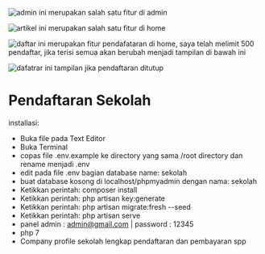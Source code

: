 ![admin](https://github.com/bagusiyo99/pendaftaran/assets/73180981/bf06ea37-2ce4-4624-a5d9-7cc2c852ad34)
ini merupakan salah satu fitur di admin

![artikel](https://github.com/bagusiyo99/pendaftaran/assets/73180981/4a16f53f-469b-4b31-8d30-e59f975eb00f)
ini merupakan salah satu fitur di home


![daftar](https://github.com/bagusiyo99/pendaftaran/assets/73180981/fb3207cc-e24a-4fbc-8687-52d1bdf30fa3)
ini merupakan fitur pendafataran di home, saya telah melimit 500 pendaftar, jika terisi semua akan berubah menjadi tampilan di bawah ini

![dafatrar ](https://github.com/bagusiyo99/pendaftaran/assets/73180981/995b3002-99d6-4d8e-ba8c-3132afd72293)
ini tampilan jika pendaftaran ditutup


# Pendaftaran Sekolah

installasi:
- Buka file pada Text Editor
- Buka Terminal
- copas file .env.example ke directory yang sama /root directory dan rename menjadi .env
- edit pada file .env bagian database name: sekolah
- buat database kosong di localhost/phpmyadmin dengan nama: sekolah
- Ketikkan perintah: composer install
- Ketikkan perintah: php artisan key:generate
- Ketikkan perintah: php artisan migrate:fresh --seed
- Ketikkan perintah: php artisan serve
- panel admin : admin@gmail.com | password : 12345
- php 7
- Company profile sekolah lengkap pendaftaran dan pembayaran spp

